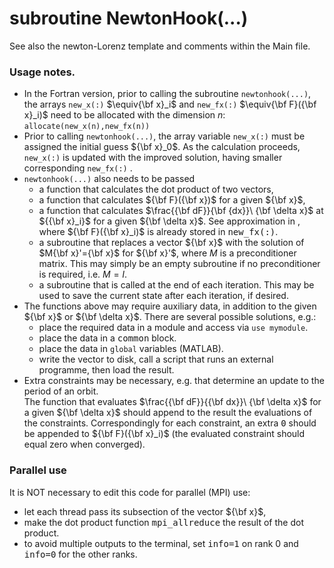 # subroutine NewtonHook(...)

See also the newton-Lorenz template and comments within the Main file.

### Usage notes.

- In the Fortran version, prior to calling the subroutine `newtonhook(...)`, the arrays `new_x(:)` $\equiv{\bf x}_i$ 
and `new_fx(:)` $\equiv{\bf F}({\bf x}_i)$ need to be allocated with the dimension $n$:  `allocate(new_x(n),new_fx(n))`  
- Prior to calling `newtonhook(...)`, the array variable `new_x(:)` must be assigned the initial guess ${\bf x}_0$. 
As the calculation proceeds, `new_x(:)` is updated with the improved solution, having smaller corresponding `new_fx(:)` .
- `newtonhook(...)` also needs to be passed
   * a function that calculates the dot product of two vectors,
   * a function that calculates ${\bf F}({\bf x})$ for a given ${\bf x}$,
   * a function that calculates $\frac{{\bf dF}}{\bf {dx}}\ {\bf \delta x}$ at ${{\bf x}_i}$ for a given ${\bf \delta x}$.  See approximation in [](./README.md), where ${\bf F}({\bf x}_i)$ is already stored in <tt>new_fx(:)</tt>.
   * a subroutine that replaces a vector ${\bf x}$ with the solution of $M{\bf x}'={\bf x}$ for ${\bf x}'$, where $M$ is a preconditioner matrix.  This may simply be an empty subroutine if no preconditioner is required, i.e. $M=I$.
   * a subroutine that is called at the end of each iteration.  This may be used to save the current state after each iteration, if desired.
- The functions above may require auxiliary data, in addition to the given ${\bf x}$ or ${\bf \delta x}$.  There are several possible solutions, e.g.:
   * place the required data in a module and access via `use mymodule`.
   * place the data in a <tt>common</tt> block.
   * place the data in `global` variables (MATLAB).
   * write the vector to disk, call a script that runs an external programme, then load the result.
- Extra constraints may be necessary, e.g. that determine an update to the period of an orbit.  
The function that evaluates $\frac{{\bf dF}}{{\bf dx}}\ {\bf \delta x}$ for a given ${\bf \delta x}$ should append to the 
result the evaluations of the constraints.  Correspondingly for each constraint, an extra <tt>0</tt> should be appended 
to ${\bf F}({\bf x}_i)$ (the evaluated constraint should equal zero when converged).  

### Parallel use

It is NOT necessary to edit this code for parallel (MPI) use:
* let each thread pass its subsection of the vector ${\bf x}$, 
* make the dot product  function <tt>mpi_allreduce</tt> the result of the dot product.
* to avoid multiple outputs to the terminal, set <tt>info=1</tt> on rank 0 and <tt>info=0</tt> for the other ranks.
